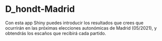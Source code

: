 # D_hondt-Madrid
Con esta app Shiny puedes introducir los resultados que crees que ocurrirán en las próximas elecciones autonómicas de Madrid (05/2021), y obtendrás los escaños que recibirá cada partido.

